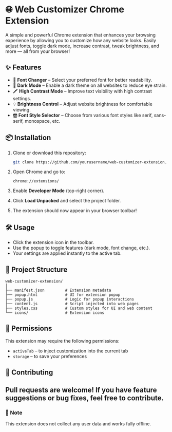 # 🌐 Web Customizer Chrome Extension

A simple and powerful Chrome extension that enhances your browsing experience by allowing you to customize how any website looks. Easily adjust fonts, toggle dark mode, increase contrast, tweak brightness, and more — all from your browser!

## ✨ Features

- 🎨 **Font Changer** – Select your preferred font for better readability.
- 🌙 **Dark Mode** – Enable a dark theme on all websites to reduce eye strain.
- 🖍️ **High Contrast Mode** – Improve text visibility with high contrast settings.
- 💡 **Brightness Control** – Adjust website brightness for comfortable viewing.
- 🆎 **Font Style Selector** – Choose from various font styles like serif, sans-serif, monospace, etc.

## 📦 Installation

1. Clone or download this repository:
   ```bash
   git clone https://github.com/yourusername/web-customizer-extension.git
   ```

2. Open Chrome and go to:
   ```
   chrome://extensions/
   ```

3. Enable **Developer Mode** (top-right corner).

4. Click **Load Unpacked** and select the project folder.

5. The extension should now appear in your browser toolbar!

## 🛠 Usage

- Click the extension icon in the toolbar.
- Use the popup to toggle features (dark mode, font change, etc.).
- Your settings are applied instantly to the active tab.

## 📁 Project Structure

```
web-customizer-extension/
│
├── manifest.json         # Extension metadata
├── popup.html            # UI for extension popup
├── popup.js              # Logic for popup interactions
├── content.js            # Script injected into web pages
├── styles.css            # Custom styles for UI and web content
└── icons/                # Extension icons
```

## 🧩 Permissions

This extension may require the following permissions:
- `activeTab` – to inject customization into the current tab
- `storage` – to save your preferences

## 🙌 Contributing

Pull requests are welcome! If you have feature suggestions or bug fixes, feel free to contribute.
---

### 📌 Note
This extension does not collect any user data and works fully offline.
